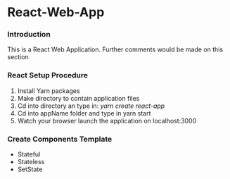 # React-Web-App
### Introduction
This is a React Web Application. Further comments would be made on this section

### React Setup Procedure
1. Install Yarn packages
2. Make directory to contain application files
3. Cd into directory an type in: _yarn create react-app <appName>_
4. Cd into appName folder and type in yarn start
5. Watch your browser launch the application on localhost:3000


### Create Components Template
- Stateful
- Stateless
- SetState
